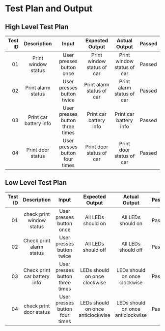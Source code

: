 

# Test Plan and Output 

## High Level Test Plan

| Test ID | Description | Input | Expected Output | Actual Output | Passed |
|---------:|:----------:|:------:|:--------------:|:---------------:|:--------|
|01 | Print window status | User presses button once | Print window status of car | Print window status of car | Passed |
|02 | Print alarm status | User presses button twice | Print alarm status of car | Print alarm status of car | Passed |
|03 | Print car battery info | User presses button three times | Print car battery info |  Print car battery info | Passed |
|04 | Print door status | User presses button four times | Print door status of car | Print door status of car | Passed |

## Low Level Test Plan 

| Test ID | Description | Input | Expected Output | Actual Output | Passed |
|--------:|:-----------:|:-----:|:---------------:|:--------------:|:-------|
| 01      | check print window status |User presses button once| All LEDs should on | All LEDs should on | Passed |
|02 | Check print alarm status | User presses button twice | All LEDs should off | All LEDs should off | Passed |
|03 | Check print car battery info | User presses button three times | LEDs should on once clockwise | LEDs should on once clockwise | Passed |
|04 | check print door status |  User presses button four times | LEDs should on once anticlockwise | LEDs should on once anticlockwise | Passed |


